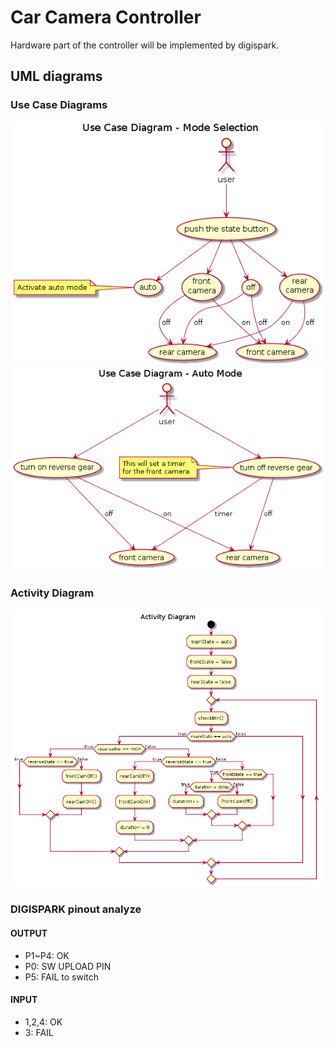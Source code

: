 # Car Camera Controller
Hardware part of the controller will be implemented by digispark.

## UML diagrams

### Use Case Diagrams
![usecase mode selection](/images/usecase-mode.png)
![usecase mode selection](/images/usecase-auto.png)

### Activity Diagram
![usecase mode selection](/images/activity.png)

### DIGISPARK pinout analyze
#### OUTPUT 
- P1~P4: OK
- P0: SW UPLOAD PIN
- P5: FAIL to switch

#### INPUT
- 1,2,4: OK
- 3: FAIL
